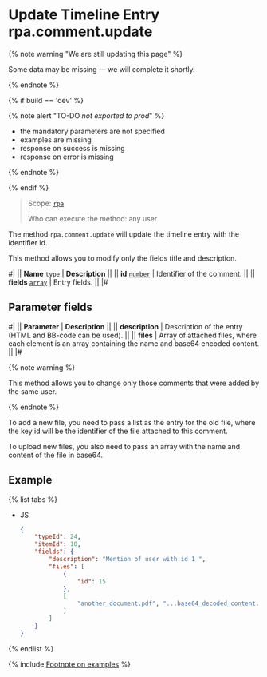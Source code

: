 # Update Timeline Entry rpa.comment.update

{% note warning "We are still updating this page" %}

Some data may be missing — we will complete it shortly.

{% endnote %}

{% if build == 'dev' %}

{% note alert "TO-DO _not exported to prod_" %}

- the mandatory parameters are not specified
- examples are missing
- response on success is missing
- response on error is missing

{% endnote %}

{% endif %}

> Scope: [`rpa`](../../../scopes/permissions.md)
>
> Who can execute the method: any user

The method `rpa.comment.update` will update the timeline entry with the identifier id.

This method allows you to modify only the fields title and description.

#|
|| **Name**
`type` | **Description** ||
|| **id** 
[`number`](../../../data-types.md) | Identifier of the comment. ||
|| **fields** 
[`array`](../../../data-types.md) | Entry fields. ||
|#

## Parameter fields

#|
|| **Parameter** | **Description** ||
|| **description** | Description of the entry (HTML and BB-code can be used). ||
|| **files** | Array of attached files, where each element is an array containing the name and base64 encoded content. ||
|#

{% note warning %}

This method allows you to change only those comments that were added by the same user.

{% endnote %}

To add a new file, you need to pass a list as the entry for the old file, where the key id will be the identifier of the file attached to this comment.

To upload new files, you also need to pass an array with the name and content of the file in base64.

## Example

{% list tabs %}

- JS

    ```json
    {
        "typeId": 24,
        "itemId": 10,
        "fields": {
            "description": "Mention of user with id 1 ",
            "files": [
                {
                    "id": 15
                },
                [
                    "another_document.pdf", "...base64_decoded_content..."
                ]
            ]
        }
    }
    ```

{% endlist %}

{% include [Footnote on examples](../../../../_includes/examples.md) %}